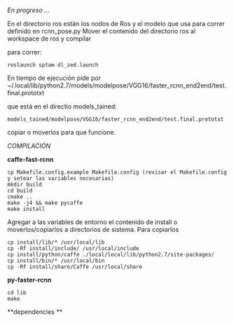 *En progreso ...* 

En el directorio ros están los nodos de Ros y el modelo que usa para correr definido en rcnn_pose.py 
Mover el contenido del directorio ros al workspace de ros y compilar 

para correr:

    roslaunch sptam dl_zed.launch

En tiempo de ejecución pide por
    ~/.local/lib/python2.7/models/modelpose/VGG16/faster_rcnn_end2end/test.final.prototxt

que está en el directio models_tained:

    models_tained/modelpose/VGG16/faster_rcnn_end2end/test.final.prototxt
    
copiar o moverlos para que funcione.    
    
    
*COMPILACIÓN*

**caffe-fast-rcnn**

    cp Makefile.config.example Makefile.config (revisar el Makefile.config y setear las variables necesarias) 
    mkdir build
    cd build
    cmake ..
    make -j4 && make pycaffe
    make install

Agregar a las variables de entorno el contenido de install o moverlos/copiarlos a directorios de sistema.
Para copiarlos

    cp install/lib/* /usr/local/lib 
    cp -Rf install/include/ /usr/local/include
    cp install/python/caffe ./local/local/lib/python2.7/site-packages/
    cp install/bin/* /usr/local/bin
    cp -Rf install/share/Caffe /usr/local/share 
    
 
 **py-faster-rcnn**
 
    cd lib
    make
 
 **dependencies **
 
 
 
 
 
 
 
 